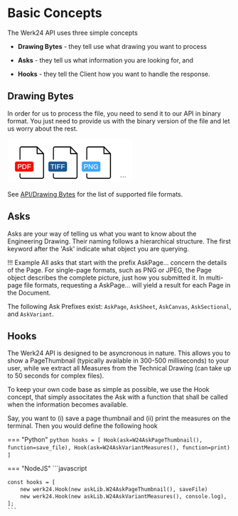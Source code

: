 # Basic Concepts
The Werk24 API uses three simple concepts

* **Drawing Bytes** - they tell use what drawing you want to process

* **Asks** - they tell us what information you are looking for, and

* **Hooks** - they tell the Client how you want to handle the response.

## Drawing Bytes
In order for us to process the file, you need to send it to our API in binary format. You just need to provide us with the binary version of the file and let us worry about the rest.


![](./supported_formats.png)

See [API/Drawing Bytes](../api/drawing_bytes.md) for the list of supported file formats.

## Asks

Asks are your way of telling us what you want to know about the Engineering Drawing. Their naming follows a hierarchical structure. The first keyword after the 'Ask' indicate what object you are querying. 

!!! Example
    All asks that start with the prefix AskPage... concern the details of the Page. For single-page formats, such as PNG or JPEG, the Page object describes the complete picture, just how you submitted it. In multi-page file formats, requesting a AskPage... will yield a result for each Page in the Document.

The following Ask Prefixes exist: `AskPage`, `AskSheet`, `AskCanvas`, `AskSectional`, and `AskVariant`.

## Hooks

The Werk24 API is designed to be asyncronous in nature. This allows you to show a PageThumbnail (typically available in 300-500 milliseconds) to your user, while we extract all Measures from the Technical Drawing (can take up to 50 seconds for complex files).

To keep your own code base as simple as possible, we use the Hook concept, that simply associtates the Ask with a function that shall be called when the information becomes available.

Say, you want to (i) save a page thumbnail and (ii) print the measures on the terminal.
Then you would define the following hook

=== "Python"
    ```python
    hooks = [
        Hook(ask=W24AskPageThumbnail(), function=save_file),
        Hook(ask=W24AskVariantMeasures(), function=print)
    ]
    ```


=== "NodeJS"
    ```javascript

    const hooks = [
        new werk24.Hook(new askLib.W24AskPageThumbnail(), saveFile)
        new werk24.Hook(new askLib.W24AskVariantMeasures(), console.log),
    ];
    ```
